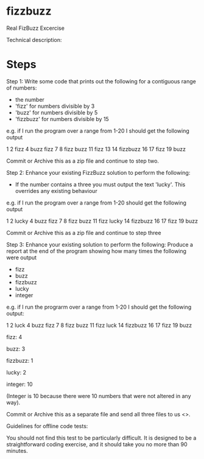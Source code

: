 # fizzbuzz
Real FizBuzz Excercise

Technical description:

Steps
=====
Step 1:
Write some code that prints out the following for a contiguous range of numbers:
* the number
* 'fizz' for numbers divisible by 3
* 'buzz' for numbers divisible by 5
* 'fizzbuzz' for numbers divisible by 15

e.g. if I run the program over a range from 1-20 I should get the following output

1 2 fizz 4 buzz fizz 7 8 fizz buzz 11 fizz 13 14 fizzbuzz 16 17 fizz 19 buzz

Commit or Archive this as a zip file and continue to step two.

Step 2:
Enhance your existing FizzBuzz solution to perform the following:
* If the number contains a three you must output the text 'lucky'. This overrides any existing behaviour

e.g. if I run the program over a range from 1-20 should get the following output

1 2 lucky 4 buzz fizz 7 8 fizz buzz 11 fizz lucky 14 fizzbuzz 16 17 fizz 19 buzz

Commit or Archive this as a zip file and continue to step three

Step 3:
Enhance your existing solution to perform the following:
Produce a report at the end of the program showing how many times the following were output
- fizz
- buzz
- fizzbuzz
- lucky
- integer

e.g. if I run the prograrm over a range from 1-20 I should get the following output:

1 2 luck 4 buzz fizz 7 8 fizz buzz 11 fizz luck 14 fizzbuzz 16 17 fizz 19 buzz

fizz: 4

buzz: 3

fizzbuzz: 1

lucky: 2

integer: 10

(Integer is 10 because there were 10 numbers that were not altered in any way).

Commit or Archive this as a separate file and send all three files to us <>.

Guidelines for offline code tests:

You should not find this test to be particularly difficult. It is designed to be a straightforward 
coding exercise, and it should take you no more than 90 minutes.